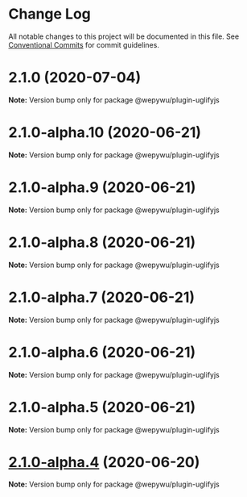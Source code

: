 # Change Log

All notable changes to this project will be documented in this file.
See [Conventional Commits](https://conventionalcommits.org) for commit guidelines.

# 2.1.0 (2020-07-04)

**Note:** Version bump only for package @wepywu/plugin-uglifyjs





# 2.1.0-alpha.10 (2020-06-21)

**Note:** Version bump only for package @wepywu/plugin-uglifyjs





# 2.1.0-alpha.9 (2020-06-21)

**Note:** Version bump only for package @wepywu/plugin-uglifyjs





# 2.1.0-alpha.8 (2020-06-21)

**Note:** Version bump only for package @wepywu/plugin-uglifyjs





# 2.1.0-alpha.7 (2020-06-21)

**Note:** Version bump only for package @wepywu/plugin-uglifyjs





# 2.1.0-alpha.6 (2020-06-21)

**Note:** Version bump only for package @wepywu/plugin-uglifyjs





# 2.1.0-alpha.5 (2020-06-21)

**Note:** Version bump only for package @wepywu/plugin-uglifyjs





# [2.1.0-alpha.4](https://github.com/Tencent/wepy/compare/v2.1.0-alpha.2...v2.1.0-alpha.4) (2020-06-20)

**Note:** Version bump only for package @wepywu/plugin-uglifyjs
